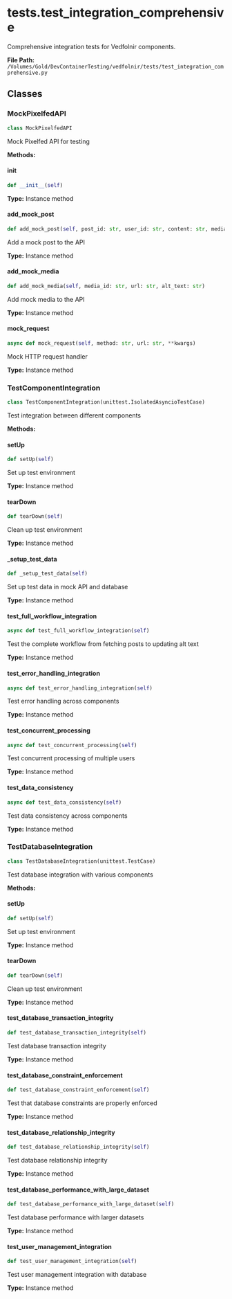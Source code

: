 # tests.test_integration_comprehensive

Comprehensive integration tests for Vedfolnir components.

**File Path:** `/Volumes/Gold/DevContainerTesting/vedfolnir/tests/test_integration_comprehensive.py`

## Classes

### MockPixelfedAPI

```python
class MockPixelfedAPI
```

Mock Pixelfed API for testing

**Methods:**

#### __init__

```python
def __init__(self)
```

**Type:** Instance method

#### add_mock_post

```python
def add_mock_post(self, post_id: str, user_id: str, content: str, media_attachments: list)
```

Add a mock post to the API

**Type:** Instance method

#### add_mock_media

```python
def add_mock_media(self, media_id: str, url: str, alt_text: str)
```

Add mock media to the API

**Type:** Instance method

#### mock_request

```python
async def mock_request(self, method: str, url: str, **kwargs)
```

Mock HTTP request handler

**Type:** Instance method

### TestComponentIntegration

```python
class TestComponentIntegration(unittest.IsolatedAsyncioTestCase)
```

Test integration between different components

**Methods:**

#### setUp

```python
def setUp(self)
```

Set up test environment

**Type:** Instance method

#### tearDown

```python
def tearDown(self)
```

Clean up test environment

**Type:** Instance method

#### _setup_test_data

```python
def _setup_test_data(self)
```

Set up test data in mock API and database

**Type:** Instance method

#### test_full_workflow_integration

```python
async def test_full_workflow_integration(self)
```

Test the complete workflow from fetching posts to updating alt text

**Type:** Instance method

#### test_error_handling_integration

```python
async def test_error_handling_integration(self)
```

Test error handling across components

**Type:** Instance method

#### test_concurrent_processing

```python
async def test_concurrent_processing(self)
```

Test concurrent processing of multiple users

**Type:** Instance method

#### test_data_consistency

```python
async def test_data_consistency(self)
```

Test data consistency across components

**Type:** Instance method

### TestDatabaseIntegration

```python
class TestDatabaseIntegration(unittest.TestCase)
```

Test database integration with various components

**Methods:**

#### setUp

```python
def setUp(self)
```

Set up test environment

**Type:** Instance method

#### tearDown

```python
def tearDown(self)
```

Clean up test environment

**Type:** Instance method

#### test_database_transaction_integrity

```python
def test_database_transaction_integrity(self)
```

Test database transaction integrity

**Type:** Instance method

#### test_database_constraint_enforcement

```python
def test_database_constraint_enforcement(self)
```

Test that database constraints are properly enforced

**Type:** Instance method

#### test_database_relationship_integrity

```python
def test_database_relationship_integrity(self)
```

Test database relationship integrity

**Type:** Instance method

#### test_database_performance_with_large_dataset

```python
def test_database_performance_with_large_dataset(self)
```

Test database performance with larger datasets

**Type:** Instance method

#### test_user_management_integration

```python
def test_user_management_integration(self)
```

Test user management integration with database

**Type:** Instance method

